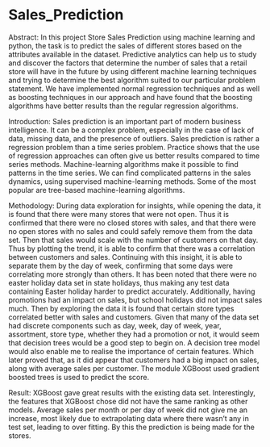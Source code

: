 # Sales_Prediction
Abstract: In this project Store Sales Prediction using machine learning and python, the task is to predict the sales of different stores based on the attributes available in the dataset. Predictive analytics can help us to study and discover the factors that determine the number of sales that a retail store will have in the future by using different machine learning techniques and trying to determine the best algorithm suited to our particular problem statement. We have implemented normal regression techniques and as well as boosting techniques in our approach and have found that the boosting algorithms have better results than the regular regression algorithms.

Introduction: Sales prediction is an important part of modern business intelligence. It can be a complex problem, especially in the case of lack of data, missing data, and the presence of outliers. Sales prediction is rather a regression problem than a time series problem. Practice shows that the use of regression approaches can often give us better results compared to time series methods. Machine-learning algorithms make it possible to find patterns in the time series. We can find complicated patterns in the sales dynamics, using supervised machine-learning methods. Some of the most popular are tree-based machine-learning algorithms.

Methodology: During data exploration for insights, while opening the data, it is found that there were many stores that were not open. Thus it is confirmed that there were no closed stores with sales, and that there were no open stores with no sales and could safely remove them from the data set. Then that sales would scale with the number of customers on that day. Thus by plotting the trend, it is able to confirm that there was a correlation between customers and sales. Continuing with this insight, it is able to separate them by the day of week, confirming that some days were correlating more strongly than others. It has been noted that there were no easter holiday data set in state holidays, thus making any test data containing Easter holiday harder to predict accurately. Additionally, having promotions had an impact on sales, but school holidays did not impact sales much. Then by exploring the data it is found that certain store types correlated better with sales and customers. Given that many of the data set had discrete components such as day, week, day of week, year, assortment, store type, whether they had a promotion or not, it would seem that decision trees would be a good step to begin on. A decision tree model would also enable me to realise the importance of certain features. Which later proved that, as it did appear that customers had a big impact on sales, along with average sales per customer. The module XGBoost used gradient boosted trees is used to predict the score.

Result: XGBoost gave great results with the existing data set. Interestingly, the features that XGBoost chose did not have the same ranking as other models. Average sales per month or per day of week did not give me an increase, most likely due to extrapolating data where there wasn’t any in test set, leading to over fitting. By this the prediction is being made for the stores.
